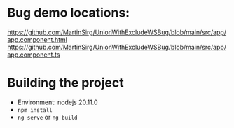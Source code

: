 # Bug demo locations:

https://github.com/MartinSirg/UnionWithExcludeWSBug/blob/main/src/app/app.component.html
https://github.com/MartinSirg/UnionWithExcludeWSBug/blob/main/src/app/app.component.ts


# Building the project
* Environment: nodejs 20.11.0
* `npm install`
* `ng serve` or `ng build`

